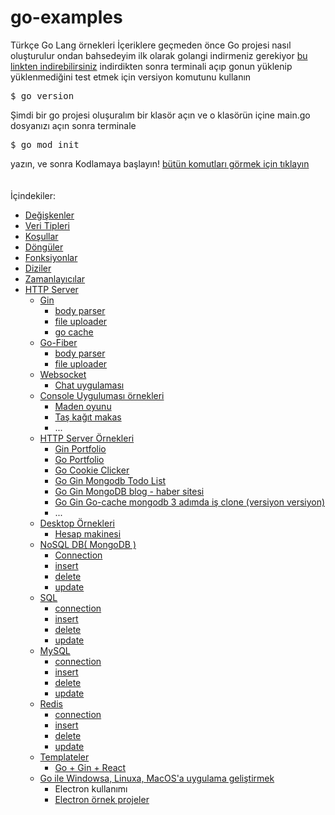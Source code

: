 # go-examples
Türkçe Go Lang örnekleri
İçeriklere geçmeden önce Go projesi nasıl oluşturulur ondan bahsedeyim
ilk olarak golangi indirmeniz gerekiyor <a href="https://go.dev/doc/install">bu linkten indirebilirsiniz</a>
indirdikten sonra terminali açıp gonun yüklenip yüklenmediğini test etmek için versiyon komutunu kullanın
<pre>
$ go version
</pre>
Şimdi bir go projesi oluşuralım
bir klasör açın ve o klasörün içine main.go dosyanızı açın
sonra terminale
<pre>
$ go mod init
</pre>
yazın, ve sonra Kodlamaya başlayın!
 <a href="https://pkg.go.dev/cmd/go">bütün komutları görmek için tıklayın</a>
<br><br><br>
İçindekiler:
- <a href="https://github.com/golang-dersleri/go-tutorials/tree/main/variables">Değişkenler</a>
- <a href="https://github.com/golang-dersleri/go-tutorials/tree/main/data%20types">Veri Tipleri</a>
- <a href="https://github.com/golang-dersleri/go-tutorials/tree/main/if-else">Koşullar</a>
- <a href="https://github.com/golang-dersleri/go-tutorials/tree/main/loops">Döngüler</a>
- <a href="https://github.com/golang-dersleri/go-tutorials/tree/main/functions">Fonksiyonlar</a>
- <a href="https://github.com/golang-dersleri/go-tutorials/tree/main/array%20(diziler)">Diziler</a>
- <a href="https://github.com/golang-dersleri/go-tutorials/tree/main/timer">Zamanlayıcılar</a>
- <a href="https://github.com/golang-dersleri/go-tutorials/tree/main/http">HTTP Server</a>
  - <a href="https://github.com/golang-dersleri/go-tutorials/tree/main/http/gin">Gin</a>
     - <a href="https://github.com/golang-dersleri/go-tutorials/tree/main/http/gin/body-parser">body parser</a>
     - <a href="https://github.com/golang-dersleri/go-tutorials/tree/main/http/gin/file-upload">file uploader</a> 
     - <a href="https://github.com/golang-dersleri/go-tutorials/tree/main/http/gin/go-cache">go cache</a>
  - <a href="https://github.com/golang-dersleri/go-tutorials/tree/main/http/go-fiber">Go-Fiber</a>
     - <a href="https://github.com/golang-dersleri/go-tutorials/tree/main/http/go-fiber/body-parser">body parser</a>
     - <a href="https://github.com/golang-dersleri/go-tutorials/tree/main/http/go-fiber/file-upload">file uploader</a>
  - <a href="https://github.com/golang-dersleri/go-tutorials/tree/main/web-socket">Websocket</a>
     - <a href="https://github.com/golang-dersleri/go-tutorials/tree/main/web-socket/simple/chat-app">Chat uygulaması</a>
  - <a href="https://github.com/golang-dersleri/go-tutorials/tree/main/simple/console">Console Uyguluması örnekleri</a>
    - <a href="https://github.com/golang-dersleri/go-tutorials/blob/main/simple/console/mininggame.go">Maden oyunu</a>
    - <a href="https://github.com/golang-dersleri/go-tutorials/blob/main/simple/console/rock-paper-%20scissors.go">Taş kağıt makas</a>
    - ...
  - <a href="https://github.com/golang-dersleri/go-tutorials/tree/main/simple/http">HTTP Server Örnekleri</a>
    - <a href="https://github.com/golang-dersleri/go-tutorials/tree/main/simple/http/gin-portfolio">Gin Portfolio</a>
    - <a href="https://github.com/Hasan-Kilici/go-portfolio-template">Go Portfolio</a>
    - <a href="https://github.com/golang-dersleri/go-tutorials/tree/main/simple/http/go-cookie-clicker">Go Cookie Clicker</a>
    - <a href="https://github.com/golang-dersleri/go-tutorials/tree/main/simple/http/gin-mongodb-todo-list">Go Gin Mongodb Todo List</a>
    - <a href="https://github.com/golang-dersleri/go-tutorials/tree/main/simple/http/gin-mongodb-blogs-news-website">Go Gin MongoDB blog - haber sitesi</a>
    - <a href="https://github.com/golang-dersleri/go-tutorials/tree/main/simple/http/3adimda-is-clone/v1">Go Gin Go-cache mongodb 3 adımda iş clone (versiyon versiyon)</a>
    - ...
  - <a href="https://github.com/golang-dersleri/go-tutorials/tree/main/simple/desktop">Desktop Örnekleri</a>
    - <a href="https://github.com/golang-dersleri/go-tutorials/tree/main/simple/desktop/electron/calculator">Hesap makinesi</a>
  - <a href="https://github.com/golang-dersleri/go-tutorials/tree/main/db/mongo-db">NoSQL DB( MongoDB )</a>
    - <a href="https://github.com/golang-dersleri/go-tutorials/blob/main/db/mongo-db/connection.go">Connection</a>
    - <a href="https://github.com/golang-dersleri/go-tutorials/blob/main/db/mongo-db/insert.go">insert</a>
    - <a href="https://github.com/golang-dersleri/go-tutorials/blob/main/db/mongo-db/delete.go">delete</a>
    - <a href="https://github.com/golang-dersleri/go-tutorials/blob/main/db/mongo-db/update.go">update</a>
  - <a href="https://github.com/golang-dersleri/go-tutorials/tree/main/db/sql">SQL</a>
    - <a href="https://github.com/golang-dersleri/go-tutorials/blob/main/db/sql/connection.go">connection</a>
    - <a href="https://github.com/golang-dersleri/go-tutorials/blob/main/db/sql/insert.go">insert</a>
    - <a href="https://github.com/golang-dersleri/go-tutorials/blob/main/db/sql/delete.go">delete</a>
    - <a href="https://github.com/golang-dersleri/go-tutorials/blob/main/db/sql/update.go">update</a>
  - <a href="https://github.com/golang-dersleri/go-tutorials/tree/main/db/mysql">MySQL</a>
    - <a href="https://github.com/golang-dersleri/go-tutorials/blob/main/db/mysql/connection.go">connection</a>
    - <a href="https://github.com/golang-dersleri/go-tutorials/blob/main/db/mysql/insert.go">insert</a>
    - <a href="https://github.com/golang-dersleri/go-tutorials/blob/main/db/mysql/delete.go">delete</a>
    - <a href="https://github.com/golang-dersleri/go-tutorials/blob/main/db/mysql/update.go">update</a>
  - <a href="https://github.com/golang-dersleri/go-tutorials/tree/main/db/redis">Redis</a>
    - <a href="https://github.com/golang-dersleri/go-tutorials/blob/main/db/redis/connection.go">connection</a>
    - <a href="https://github.com/golang-dersleri/go-tutorials/blob/main/db/redis/insert.go">insert</a>
    - <a href="https://github.com/golang-dersleri/go-tutorials/blob/main/db/redis/delete.go">delete</a>
    - <a href="https://github.com/golang-dersleri/go-tutorials/blob/main/db/redis/update.go">update</a>
  - <a href="https://github.com/golang-dersleri/go-tutorials/tree/main/template/react">Templateler</a>
    - <a href="https://github.com/golang-dersleri/go-tutorials/tree/main/template/react">Go + Gin + React</a>
  -  <a href="https://github.com/golang-dersleri/go-tutorials/tree/main/desktop">Go ile Windowsa, Linuxa, MacOS'a uygulama geliştirmek</a>
      - Electron kullanımı
      - <a href="https://github.com/golang-dersleri/go-tutorials/tree/main/desktop">Electron örnek projeler</a>

  
